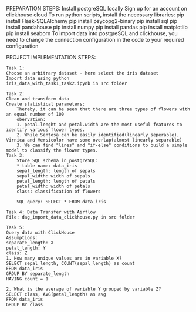 PREPARATION STEPS:
    Install postgreSQL locally
    Sign up for an account on clickhouse cloud
    To run python scripts, install the necessary libraries:
        pip install Flask-SQLAlchemy
        pip install psycopg2-binary
        pip install sql
        pip install pandahouse
        pip install numpy
        pip install pandas
        pip install matplotlib
        pip install seaborn
To import data into postgreSQL and clickhouse, you need to change the connection configuration in the code to your required configuration

PROJECT IMPLEMENTATION STEPS:

    Task 1: 
    Choose an arbitrary dataset - here select the iris dataset
    Import data using python
    iris_data_with_task1_task2.ipynb in src folder

    Task 2:
    Clean and transform data
    Create statistical parameters:
        Thereby, it can be seen that there are three types of flowers with an equal number of 100
        obervation:
        1. petal.lenght and petal.width are the most useful features to identify various flower types.
        2. While Sentosa can be easily identified(linearly seperable), Virnica and Versicolor have some overlap(almost linearly separable)
        3. We can find "lines" and "if-else" conditions to build a simple model to classify the flower types.
    Task 3:
        Store SQL schema in postgreSQL:
        * table name: data_iris
        sepal_length: length of sepals
        sepal_width: width of sepals
        petal_length: length of petals
        petal_width: width of petals
        class: classification of flowers

        SQL query: SELECT * FROM data_iris

    Task 4: Data Transfer with Airflow
    File: dag_import_data_clickhouse.py in src folder

    Task 5:
    Query data with ClickHouse
    Assumptions:
    separate_length: X
    petal_length: Y
    class: Z
    1. How many unique values are in variable X?
    SELECT sepal_length, COUNT(sepal_length) as count
    FROM data_iris
    GROUP BY separate_length
    HAVING count = 1

    2. What is the average of variable Y grouped by variable Z?
    SELECT class, AVG(petal_length) as avg
    FROM data_iris
    GROUP BY class

